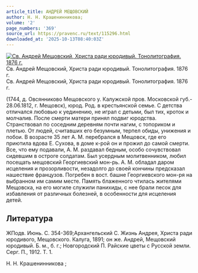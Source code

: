 ```yaml
---
article_title: АНДРЕЙ МЕЩОВСКИЙ
author: Н. Н. Крашенинникова;
volume: '2'
page_numbers: '369'
source_url: https://pravenc.ru/text/115296.html
downloaded_at: '2025-10-13T08:40:03Z'
---
```


[![Св. Андрей Мещовский, Христа ради юродивый. Тонолитография. 1876 г.](https://pravenc.ru/data/532/447/1234/i200.jpg "Кликните для увеличения картинки")](https://pravenc.ru/data/532/447/1234/i400.jpg)Св. Андрей Мещовский, Христа ради юродивый. Тонолитография. 1876 г.  
Св. Андрей Мещовский, Христа ради юродивый. Тонолитография. 1876 г.

(1744, д. Овсянниково Мещовского у. Калужской пров. Московской губ.- 28.06.1812, г. Мещовск), юрод. Род. в крестьянской семье. С детства отличался любовью к уединению, не играл с детьми, был тих, кроток и молчалив. После смерти матери принял подвиг юродства. Странствовал по соседним деревням почти нагим, с топориком и плетью. От людей, считавших его безумным, терпел обиды, унижения и побои. В возрасте 35 лет А. М. перебрался в Мещовск, где его приютила вдова Е. Сухова, в доме к-рой он и прожил до самой смерти. Все, что ему подавали, А. М. раздавал бедным, особо сочувствовал сидевшим в остроге солдатам. Был усердным молитвенником, любил посещать мещовский Георгиевский мон-рь. А. М. обладал даром исцеления и прозорливости, незадолго до своей кончины предсказал нашествие французов. Погребен в вост. башне Георгиевского мон-ря на выбранном им самим месте. Память блаженного чтилась жителями Мещовска, на его могиле служили панихиды, с нее брали песок для избавления от различных болезней, в особенности для исцеления детей.

## Литература

ЖПодв. Июнь. С. 354-369;Архангельский С. Жизнь Андрея, Христа ради юродивого, Мещовского. Калуга, 1891; он же. Андрей, Мещовский юродивый. Б. м., б. г.; Новгородский П. Райские цветы с Русской земли. Серг. П., 1912. Т. 1.

Н. Н. Крашенинникова ;
